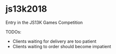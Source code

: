 # js13k2018
Entry in the JS13K Games Competition

TODOs:
* Clients waiting for delivery are too patient
* Clients waiting to order should become impatient
